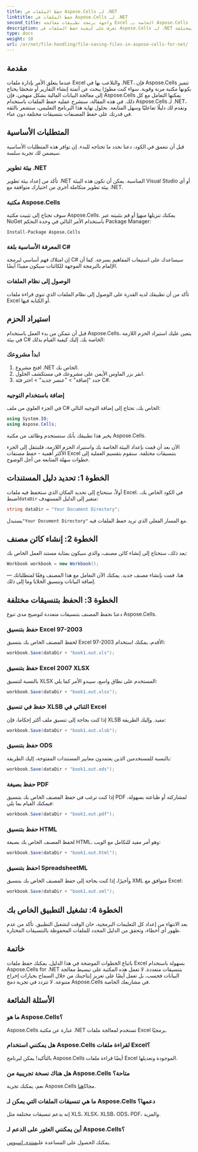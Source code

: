 ```yaml
---
title: حفظ الملفات في Aspose.Cells لـ .NET
linktitle: حفظ الملفات في Aspose.Cells لـ .NET
second_title: واجهة برمجة تطبيقات معالجة Excel الخاصة بـ Aspose.Cells .NET
description: تعرف على كيفية حفظ الملفات في Aspose.Cells لـ .NET باستخدام هذا الدليل خطوة بخطوة الذي يغطي تنسيقات الملفات المختلفة.
type: docs
weight: 10
url: /ar/net/file-handling/file-saving-files-in-aspose-cells-for-net/
---
```

## مقدمة
عندما يتعلق الأمر بإدارة ملفات Excel والتلاعب بها في .NET، فإن Aspose.Cells تتميز بكونها مكتبة مرنة وقوية. سواء كنت مطورًا يبحث عن أتمتة إنشاء التقارير أو شخصًا يحتاج إلى معالجة البيانات المالية بشكل منهجي، فإن Aspose.Cells يمكنها التعامل مع كل ذلك. في هذه المقالة، سنشرح عملية حفظ الملفات باستخدام Aspose.Cells لـ .NET، ونقدم لك دليلًا تفاعليًا وسهل المتابعة. بحلول نهاية هذا البرنامج التعليمي، ستشعر بالثقة في قدرتك على حفظ المصنفات بتنسيقات مختلفة دون عناء.

## المتطلبات الأساسية

قبل أن نتعمق في الكود، دعنا نحدد ما تحتاجه للبدء. إن توافر هذه المتطلبات الأساسية سيضمن لك تجربة سلسة.

### بيئة تطوير .NET
تأكد من إعداد بيئة تطوير .NET المناسبة. يمكن أن تكون هذه البيئة Visual Studio أو أي بيئة تطوير متكاملة أخرى من اختيارك متوافقة مع .NET.

### مكتبة Aspose.Cells
 سوف تحتاج إلى تثبيت مكتبة Aspose.Cells. يمكنك تنزيلها من[هنا](https://releases.aspose.com/cells/net/) أو قم بتثبيته عبر NuGet باستخدام الأمر التالي في وحدة التحكم Package Manager:
```
Install-Package Aspose.Cells
```

### المعرفة الأساسية بلغة C#
إن امتلاك فهم أساسي لبرمجة C# سيساعدك على استيعاب المفاهيم بسرعة. كما أن الإلمام بالبرمجة الموجهة للكائنات سيكون مفيدًا أيضًا.

### الوصول إلى نظام الملفات
تأكد من أن تطبيقك لديه القدرة على الوصول إلى نظام الملفات الذي تنوي قراءة ملفات Excel أو الكتابة فيها. 

## استيراد الحزم

قبل أن تتمكن من بدء العمل باستخدام Aspose.Cells، يتعين عليك استيراد الحزم اللازمة في بيئة C# الخاصة بك. إليك كيفية القيام بذلك:

### ابدأ مشروعك
1. افتح مشروع .NET الخاص بك.
2. انقر بزر الماوس الأيمن على مشروعك في مستكشف الحلول.
3. حدد "إضافة" > "عنصر جديد" > اختر فئة C#.

### إضافة باستخدام التوجيه
في الجزء العلوي من ملف C# الخاص بك، تحتاج إلى إضافة التوجيه التالي:
```csharp
using System.IO;
using Aspose.Cells;
```
يخبر هذا تطبيقك بأنك ستستخدم وظائف من مكتبة Aspose.Cells.

الآن بعد أن قمت بإعداد البيئة الخاصة بك واستيراد الحزم اللازمة، فلننتقل إلى الجزء الأكثر أهمية - حفظ مصنفات Excel بتنسيقات مختلفة. سنقوم بتقسيم العملية إلى خطوات سهلة المتابعة من أجل الوضوح.

## الخطوة 1: تحديد دليل المستندات

 أولاً، ستحتاج إلى تحديد المكان الذي ستحفظ فيه ملفات Excel. في الكود الخاص بك، اضبط`dataDir` متغير إلى الدليل المستهدف:

```csharp
string dataDir = "Your Document Directory"; 
```
 يستبدل`"Your Document Directory"` مع المسار الفعلي الذي تريد حفظ الملفات فيه.

## الخطوة 2: إنشاء كائن مصنف

بعد ذلك، ستحتاج إلى إنشاء كائن مصنف، والذي سيكون بمثابة مستند العمل الخاص بك:
```csharp
Workbook workbook = new Workbook(); 
```
هنا، قمت بإنشاء مصنف جديد. يمكنك الآن التعامل مع هذا المصنف وفقًا لمتطلباتك — إضافة البيانات وتنسيق الخلايا وما إلى ذلك.

## الخطوة 3: الحفظ بتنسيقات مختلفة

دعنا نحفظ المصنف بتنسيقات متعددة لتوضيح مدى تنوع Aspose.Cells.

### حفظ بتنسيق Excel 97-2003

لحفظ المصنف الخاص بك بتنسيق Excel 97-2003 الأقدم، يمكنك استخدام:
```csharp
workbook.Save(dataDir + "book1.out.xls"); 
```

### حفظ بتنسيق Excel 2007 XLSX
بالنسبة لتنسيق XLSX المستخدم على نطاق واسع، سيبدو الأمر كما يلي:
```csharp
workbook.Save(dataDir + "book1.out.xlsx"); 
```

### حفظ في تنسيق XLSB الثنائي في Excel
إذا كنت بحاجة إلى تنسيق ملف أكثر إحكاما، فإن XLSB مفيد. وإليك الطريقة:
```csharp
workbook.Save(dataDir + "book1.out.xlsb"); 
```

### حفظ بتنسيق ODS
بالنسبة للمستخدمين الذين يعتمدون معايير المستندات المفتوحة، إليك الطريقة:
```csharp
workbook.Save(dataDir + "book1.out.ods"); 
```

### حفظ بصيغة PDF
إذا كنت ترغب في حفظ المصنف الخاص بك بتنسيق PDF لمشاركته أو طباعته بسهولة، فيمكنك القيام بما يلي:
```csharp
workbook.Save(dataDir + "book1.out.pdf"); 
```

### حفظ بتنسيق HTML
لحفظ المصنف الخاص بك بصيغة HTML، وهو أمر مفيد للتكامل مع الويب:
```csharp
workbook.Save(dataDir + "book1.out.html"); 
```

### احفظ بتنسيق SpreadsheetML
وأخيرًا، إذا كنت بحاجة إلى حفظ المصنف الخاص بك بتنسيق XML متوافق مع Excel:
```csharp
workbook.Save(dataDir + "book1.out.xml"); 
```

## الخطوة 4: تشغيل التطبيق الخاص بك 

بعد الانتهاء من إعداد كل التعليمات البرمجية، حان الوقت لتشغيل التطبيق. تأكد من عدم ظهور أي أخطاء، وتحقق من الدليل المحدد للملفات المحفوظة بالتنسيقات المختارة. 

## خاتمة

باتباع الخطوات الموضحة في هذا الدليل، يمكنك حفظ ملفات Excel بسهولة باستخدام Aspose.Cells for .NET بتنسيقات متعددة. لا تعمل هذه المكتبة على تبسيط معالجة البيانات فحسب، بل تعمل أيضًا على تعزيز إنتاجيتك من خلال السماح بخيارات إخراج متنوعة. لا تتردد في تجربة دمج Aspose.Cells في مشاريعك الخاصة.

## الأسئلة الشائعة

### ما هو Aspose.Cells؟  
Aspose.Cells عبارة عن مكتبة .NET تستخدم لمعالجة ملفات Excel برمجيًا.

### هل يمكنني استخدام Aspose.Cells لقراءة ملفات Excel؟  
بالتأكيد! يمكن لبرنامج Aspose.Cells أيضًا قراءة ملفات Excel الموجودة وتعديلها.

### هل هناك نسخة تجريبية من Aspose.Cells متاحة؟  
 نعم، يمكنك تجربة Aspose.Cells مجانًا[هنا](https://releases.aspose.com/).

### ما هي تنسيقات الملفات التي يمكن لـ Aspose.Cells دعمها؟  
إنه يدعم تنسيقات مختلفة مثل XLS، XLSX، XLSB، ODS، PDF، والمزيد.

### أين يمكنني العثور على الدعم لـ Aspose.Cells؟  
 يمكنك الحصول على المساعدة على[منتدى اسبوس](https://forum.aspose.com/c/cells/9).